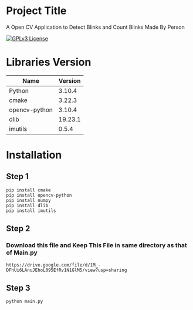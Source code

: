 
# Project Title
A Open CV Application to Detect Blinks and Count Blinks Made By Person


[![GPLv3 License](https://img.shields.io/badge/License-GPL%20v3-yellow.svg)](https://opensource.org/licenses/)




# Libraries Version


| Name 	|  Version  	|
|---	|---	|
|  Python     |  3.10.4     |
|    cmake         |  3.22.3           |
|   opencv-python	|   3.10.4 	|
|   dlib	| 19.23.1  	|
|     imutils      |   0.5.4        |

# Installation

## Step 1
```
pip install cmake
pip install opencv-python
pip install numpy
pip install dlib
pip install imutils

```

## Step 2
### Download this file and Keep This File in same directory as that of Main.py
```
https://drive.google.com/file/d/1M_-DFhUi6LAnuJEhoL095EfRv1N1GlM5/view?usp=sharing
```

## Step 3
```
python main.py
```
